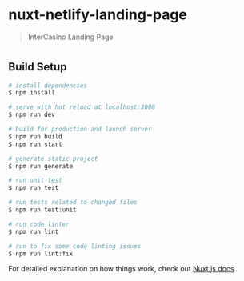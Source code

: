 # nuxt-netlify-landing-page

> InterCasino Landing Page
#
## Build Setup

```bash
# install dependencies
$ npm install

# serve with hot reload at localhost:3000
$ npm run dev

# build for production and launch server
$ npm run build
$ npm run start

# generate static project
$ npm run generate

# run unit test
$ npm run test

# run tests related to changed files
$ npm run test:unit

# run code linter
$ npm run lint

# run to fix some code linting issues
$ npm run lint:fix

```

For detailed explanation on how things work, check out [Nuxt.js docs](https://nuxtjs.org).
